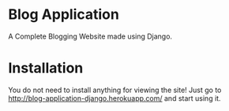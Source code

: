 # Blog Application
A Complete Blogging Website made using Django.
# Installation
You do not need to install anything for viewing the site!
Just go to http://blog-application-django.herokuapp.com/ and start using it.
